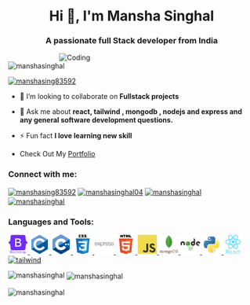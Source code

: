 
<h1 align="center">Hi 👋, I'm Mansha Singhal</h1>
<h3 align="center">A passionate full Stack developer from India</h3>
<img align="right" alt = "Coding" width="400" src="https://cdn.dribbble.com/users/4055494/screenshots/15215756/media/d2b66c4ca0192aa26d103448b3d1518b.gif">
<p align="left"> <img src="https://komarev.com/ghpvc/?username=manshasinghal&label=Profile%20views&color=0e75b6&style=flat" alt="manshasinghal" /> </p>

<p align="left"> <a href="https://twitter.com/manshasing83592" target="blank"><img src="https://img.shields.io/twitter/follow/manshasing83592?logo=twitter&style=for-the-badge" alt="manshasing83592" /></a> </p>

- 👯 I’m looking to collaborate on **Fullstack projects**

- 💬 Ask me about **react, tailwind , mongodb , nodejs and express and any general software development questions.**

- ⚡ Fun fact **I love learning new skill**
-  Check Out My  <a href="https://myportfolio-nu-cyan.vercel.app/" target="blank">Portfolio</a>

<h3 align="left">Connect with me:</h3>
<p align="left">
<a href="https://twitter.com/manshasing83592" target="blank"><img align="center" src="https://raw.githubusercontent.com/rahuldkjain/github-profile-readme-generator/master/src/images/icons/Social/twitter.svg" alt="manshasing83592" height="30" width="40" /></a>
<a href="https://linkedin.com/in/manshasinghal04" target="blank"><img align="center" src="https://raw.githubusercontent.com/rahuldkjain/github-profile-readme-generator/master/src/images/icons/Social/linked-in-alt.svg" alt="manshasinghal04" height="30" width="40" /></a>
<a href="https://instagram.com/manshasinghal" target="blank"><img align="center" src="https://raw.githubusercontent.com/rahuldkjain/github-profile-readme-generator/master/src/images/icons/Social/instagram.svg" alt="manshasinghal" height="30" width="40" /></a>
<a href="https://www.leetcode.com/manshasinghal" target="blank"><img align="center" src="https://raw.githubusercontent.com/rahuldkjain/github-profile-readme-generator/master/src/images/icons/Social/leet-code.svg" alt="manshasinghal" height="30" width="40" /></a>
</p>

<h3 align="left">Languages and Tools:</h3>
<p align="left"> <a href="https://getbootstrap.com" target="_blank" rel="noreferrer"> <img src="https://raw.githubusercontent.com/devicons/devicon/master/icons/bootstrap/bootstrap-plain-wordmark.svg" alt="bootstrap" width="40" height="40"/> </a> <a href="https://www.cprogramming.com/" target="_blank" rel="noreferrer"> <img src="https://raw.githubusercontent.com/devicons/devicon/master/icons/c/c-original.svg" alt="c" width="40" height="40"/> </a> <a href="https://www.w3schools.com/cpp/" target="_blank" rel="noreferrer"> <img src="https://raw.githubusercontent.com/devicons/devicon/master/icons/cplusplus/cplusplus-original.svg" alt="cplusplus" width="40" height="40"/> </a> <a href="https://www.w3schools.com/css/" target="_blank" rel="noreferrer"> <img src="https://raw.githubusercontent.com/devicons/devicon/master/icons/css3/css3-original-wordmark.svg" alt="css3" width="40" height="40"/> </a> <a href="https://expressjs.com" target="_blank" rel="noreferrer"> <img src="https://raw.githubusercontent.com/devicons/devicon/master/icons/express/express-original-wordmark.svg" alt="express" width="40" height="40"/> </a> <a href="https://www.w3.org/html/" target="_blank" rel="noreferrer"> <img src="https://raw.githubusercontent.com/devicons/devicon/master/icons/html5/html5-original-wordmark.svg" alt="html5" width="40" height="40"/> </a> <a href="https://developer.mozilla.org/en-US/docs/Web/JavaScript" target="_blank" rel="noreferrer"> <img src="https://raw.githubusercontent.com/devicons/devicon/master/icons/javascript/javascript-original.svg" alt="javascript" width="40" height="40"/> </a> <a href="https://www.mongodb.com/" target="_blank" rel="noreferrer"> <img src="https://raw.githubusercontent.com/devicons/devicon/master/icons/mongodb/mongodb-original-wordmark.svg" alt="mongodb" width="40" height="40"/> </a> <a href="https://nodejs.org" target="_blank" rel="noreferrer"> <img src="https://raw.githubusercontent.com/devicons/devicon/master/icons/nodejs/nodejs-original-wordmark.svg" alt="nodejs" width="40" height="40"/> </a> <a href="https://www.python.org" target="_blank" rel="noreferrer"> <img src="https://raw.githubusercontent.com/devicons/devicon/master/icons/python/python-original.svg" alt="python" width="40" height="40"/> </a> <a href="https://reactjs.org/" target="_blank" rel="noreferrer"> <img src="https://raw.githubusercontent.com/devicons/devicon/master/icons/react/react-original-wordmark.svg" alt="react" width="40" height="40"/> </a> <a href="https://tailwindcss.com/" target="_blank" rel="noreferrer"> <img src="https://www.vectorlogo.zone/logos/tailwindcss/tailwindcss-icon.svg" alt="tailwind" width="40" height="40"/> </a> </p>

<p><img align="left" src="https://github-readme-stats.vercel.app/api/top-langs?username=manshasinghal&show_icons=true&locale=en&layout=compact" alt="manshasinghal" /></p>

<p>&nbsp;<img align="center" src="https://github-readme-stats.vercel.app/api?username=manshasinghal&show_icons=true&locale=en" alt="manshasinghal" /></p>

<p><img align="center" src="https://github-readme-streak-stats.herokuapp.com/?user=manshasinghal&" alt="manshasinghal" /></p>
